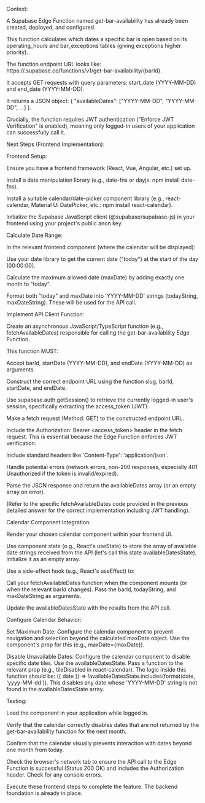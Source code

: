 Context:

A Supabase Edge Function named get-bar-availability has already been created, deployed, and configured.

This function calculates which dates a specific bar is open based on its operating_hours and bar_exceptions tables (giving exceptions higher priority).

The function endpoint URL looks like: https://<your-project-ref>.supabase.co/functions/v1/get-bar-availability/{barId}.

It accepts GET requests with query parameters: start_date (YYYY-MM-DD) and end_date (YYYY-MM-DD).

It returns a JSON object: { "availableDates": ["YYYY-MM-DD", "YYYY-MM-DD", ...] }.

Crucially, the function requires JWT authentication ("Enforce JWT Verification" is enabled), meaning only logged-in users of your application can successfully call it.

Next Steps (Frontend Implementation):

Frontend Setup:

Ensure you have a frontend framework (React, Vue, Angular, etc.) set up.

Install a date manipulation library (e.g., date-fns or dayjs: npm install date-fns).

Install a suitable calendar/date-picker component library (e.g., react-calendar, Material UI DatePicker, etc.: npm install react-calendar).

Initialize the Supabase JavaScript client (@supabase/supabase-js) in your frontend using your project's public anon key.

Calculate Date Range:

In the relevant frontend component (where the calendar will be displayed):

Use your date library to get the current date ("today") at the start of the day (00:00:00).

Calculate the maximum allowed date (maxDate) by adding exactly one month to "today".

Format both "today" and maxDate into 'YYYY-MM-DD' strings (todayString, maxDateString). These will be used for the API call.

Implement API Client Function:

Create an asynchronous JavaScript/TypeScript function (e.g., fetchAvailableDates) responsible for calling the get-bar-availability Edge Function.

This function MUST:

Accept barId, startDate (YYYY-MM-DD), and endDate (YYYY-MM-DD) as arguments.

Construct the correct endpoint URL using the function slug, barId, startDate, and endDate.

Use supabase.auth.getSession() to retrieve the currently logged-in user's session, specifically extracting the access_token (JWT).

Make a fetch request (Method: GET) to the constructed endpoint URL.

Include the Authorization: Bearer <access_token> header in the fetch request. This is essential because the Edge Function enforces JWT verification.

Include standard headers like 'Content-Type': 'application/json'.

Handle potential errors (network errors, non-200 responses, especially 401 Unauthorized if the token is invalid/expired).

Parse the JSON response and return the availableDates array (or an empty array on error).

(Refer to the specific fetchAvailableDates code provided in the previous detailed answer for the correct implementation including JWT handling).

Calendar Component Integration:

Render your chosen calendar component within your frontend UI.

Use component state (e.g., React's useState) to store the array of available date strings received from the API (let's call this state availableDatesState). Initialize it as an empty array.

Use a side-effect hook (e.g., React's useEffect) to:

Call your fetchAvailableDates function when the component mounts (or when the relevant barId changes). Pass the barId, todayString, and maxDateString as arguments.

Update the availableDatesState with the results from the API call.

Configure Calendar Behavior:

Set Maximum Date: Configure the calendar component to prevent navigation and selection beyond the calculated maxDate object. Use the component's prop for this (e.g., maxDate={maxDate}).

Disable Unavailable Dates: Configure the calendar component to disable specific date tiles. Use the availableDatesState. Pass a function to the relevant prop (e.g., tileDisabled in react-calendar). The logic inside this function should be: ({ date }) => !availableDatesState.includes(format(date, 'yyyy-MM-dd')). This disables any date whose 'YYYY-MM-DD' string is not found in the availableDatesState array.

Testing:

Load the component in your application while logged in.

Verify that the calendar correctly disables dates that are not returned by the get-bar-availability function for the next month.

Confirm that the calendar visually prevents interaction with dates beyond one month from today.

Check the browser's network tab to ensure the API call to the Edge Function is successful (Status 200 OK) and includes the Authorization header. Check for any console errors.

Execute these frontend steps to complete the feature. The backend foundation is already in place.